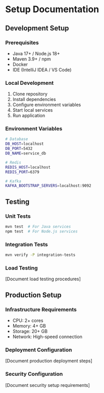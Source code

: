 # Setup Documentation

## Development Setup

### Prerequisites
- Java 17+ / Node.js 18+
- Maven 3.9+ / npm
- Docker
- IDE (IntelliJ IDEA / VS Code)

### Local Development
1. Clone repository
2. Install dependencies
3. Configure environment variables
4. Start local services
5. Run application

### Environment Variables
```bash
# Database
DB_HOST=localhost
DB_PORT=5432
DB_NAME=service_db

# Redis
REDIS_HOST=localhost
REDIS_PORT=6379

# Kafka
KAFKA_BOOTSTRAP_SERVERS=localhost:9092
```

## Testing

### Unit Tests
```bash
mvn test  # For Java services
npm test  # For Node.js services
```

### Integration Tests
```bash
mvn verify -P integration-tests
```

### Load Testing
[Document load testing procedures]

## Production Setup

### Infrastructure Requirements
- CPU: 2+ cores
- Memory: 4+ GB
- Storage: 20+ GB
- Network: High-speed connection

### Deployment Configuration
[Document production deployment steps]

### Security Configuration
[Document security setup requirements]
